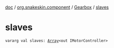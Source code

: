 [doc](../../index.md) / [org.snakeskin.component](../index.md) / [Gearbox](index.md) / [slaves](./slaves.md)

# slaves

`vararg val slaves: `[`Array`](https://kotlinlang.org/api/latest/jvm/stdlib/kotlin/-array/index.html)`<out IMotorController>`